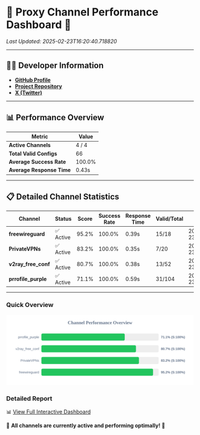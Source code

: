 # 🌟 Proxy Channel Performance Dashboard 🌟

_Last Updated: 2025-02-23T16:20:40.718820_

---

## 👩‍💻 Developer Information

- **[GitHub Profile](https://github.com/4n0nymou3)**  
- **[Project Repository](https://github.com/4n0nymou3/multi-proxy-config-fetcher)**  
- **[X (Twitter)](https://x.com/4n0nymou3)**  

---

## 📊 Performance Overview

| Metric                | Value       |
|-----------------------|-------------|
| **Active Channels**   | 4 / 4       |
| **Total Valid Configs** | 66          |
| **Average Success Rate** | 100.0%      |
| **Average Response Time** | 0.43s       |

---

## 📋 Detailed Channel Statistics

| Channel          | Status     | Score  | Success Rate | Response Time | Valid/Total | Last Success               |
|------------------|------------|--------|--------------|---------------|-------------|----------------------------|
| **freewireguard**  | ✅ Active  | 95.2%  | 100.0% | 0.39s         | 15/18       | 2025-02-23T16:20:40.716944 |
| **PrivateVPNs**  | ✅ Active  | 83.2%  | 100.0% | 0.35s         | 7/20       | 2025-02-23T16:20:40.304326 |
| **v2ray_free_conf**  | ✅ Active  | 80.7%  | 100.0% | 0.38s         | 13/52       | 2025-02-23T16:20:39.925695 |
| **prrofile_purple**  | ✅ Active  | 71.1%  | 100.0% | 0.59s         | 31/104       | 2025-02-23T16:20:39.464005 |

---

### Quick Overview
<div align="center">
  <a href="https://raw.githubusercontent.com/nullluser/NullRepo/refs/heads/main/assets/channel_stats_chart.svg">
    <img src="https://raw.githubusercontent.com/nullluser/NullRepo/refs/heads/main/assets/channel_stats_chart.svg" alt="Source Performance Statistics" width="800">
  </a>
</div>

### Detailed Report
📊 [View Full Interactive Dashboard](https://htmlpreview.github.io/?https://github.com/nullluser/NullRepo/blob/main/assets/performance_report.html)

🎉 **All channels are currently active and performing optimally!** 🎉
